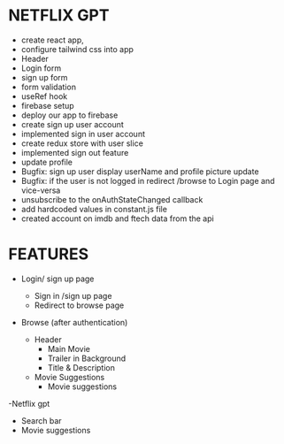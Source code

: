 # NETFLIX GPT
 - create react app,
 - configure tailwind css into app
 - Header
 - Login form
 - sign up form
 - form validation
 - useRef hook
 - firebase setup
 - deploy our app to firebase
 - create sign up user account
 - implemented sign in user account
 - create redux store with user slice
 - implemented sign out feature
 - update profile
 - Bugfix: sign up user display userName and profile picture update 
 - Bugfix: if the user is not logged in redirect /browse to Login page and vice-versa
 - unsubscribe to the onAuthStateChanged callback 
 - add hardcoded values in constant.js file
 - created account on imdb and ftech data from the api

# FEATURES
- Login/ sign up page
   - Sign in /sign up page
   - Redirect to browse page

- Browse (after authentication)
    - Header
       - Main Movie
       - Trailer in Background
       - Title & Description
    - Movie Suggestions
       -  Movie suggestions


-Netflix gpt
 - Search bar
 - Movie suggestions 

